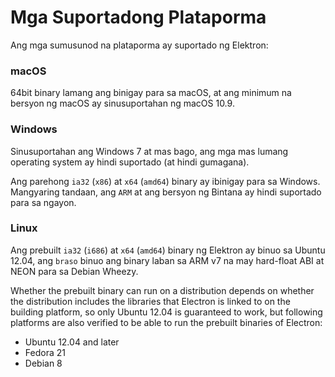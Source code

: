 # Mga Suportadong Plataporma

Ang mga sumusunod na plataporma ay suportado ng Elektron:

### macOS

64bit binary lamang ang binigay para sa macOS, at ang minimum na bersyon ng macOS ay sinusuportahan ng macOS 10.9.

### Windows

Sinusuportahan ang Windows 7 at mas bago, ang mga mas lumang operating system ay hindi suportado (at hindi gumagana).

Ang parehong `ia32` (`x86`) at `x64` (`amd64`) binary ay ibinigay para sa Windows. Mangyaring tandaan, ang `ARM` at ang bersyon ng Bintana ay hindi suportado para sa ngayon.

### Linux

Ang prebuilt `ia32` (`i686`) at `x64` (`amd64`) binary ng Elektron ay binuo sa Ubuntu 12.04, ang `braso` binuo ang binary laban sa ARM v7 na may hard-float ABI at NEON para sa Debian Wheezy.

Whether the prebuilt binary can run on a distribution depends on whether the distribution includes the libraries that Electron is linked to on the building platform, so only Ubuntu 12.04 is guaranteed to work, but following platforms are also verified to be able to run the prebuilt binaries of Electron:

* Ubuntu 12.04 and later
* Fedora 21
* Debian 8